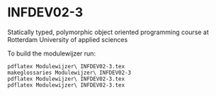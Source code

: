 # INFDEV02-3
Statically typed, polymorphic object oriented programming course at Rotterdam University of applied sciences

To build the modulewijzer run:
```
pdflatex Modulewijzer\ INFDEV02-3.tex
makeglossaries Modulewijzer\ INFDEV02-3
pdflatex Modulewijzer\ INFDEV02-3.tex
pdflatex Modulewijzer\ INFDEV02-3.tex
```